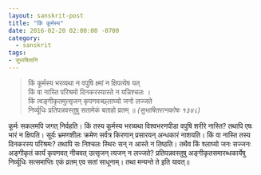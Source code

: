 ```yaml
---
layout: sanskrit-post
title: "किं कूर्मस्य"
date: 2016-02-20 02:00:00 -0700
category:
  - sanskrit
tags:
- सुभाषितानि
---
```



> किं कूर्मस्य भरव्यथा न वपुषि क्ष्मां न क्षिपत्येष यत्   
> किं वा नास्ति परिश्रमो दिनकरस्यास्ते न यन्निश्चलः ।  
> किं त्वङ्गीकृतमुत्सृजन् कृपणवच्छ्लाघ्यो जनो लज्जते  
> निर्व्यूधिः प्रतिपन्नवस्तुषु सतामेकं बताहो व्रतम् ॥
><cite>(सुभाषितरत्नकोषः १३४८)</cite>


कूर्मः सकलमपि जगत् निर्वहति। किं तस्य कूर्मस्य भरव्यथा विश्वभरणपीडा वपुषि शरीरे नास्ति? तथापि एषः
भारं न क्षिपति। सूर्यः भ्रमणशीलः क्रमेण सर्वत्र किरणान् प्रसारयन् अन्धकारं नाशयति। किं वा नास्ति तस्य दिनकरस्य परिश्रमः?
तथापि सः निश्चलः स्थिरः सन् न आस्ते न तिष्ठति। तथैव किं श्लाघ्यो जनः सज्जनः अङ्गीकृतं कार्यं
कृपणवत् नीचवत् उत्सृजन् त्यजन् न लज्जते? प्रतिपन्नवस्तुषु अङ्गीकृतसमारब्धकार्येषु निर्व्यूधिः सत्समाप्तिः
एकं व्रतम् एव सतां साधूनाम्। तथा मन्यन्ते ते इति यावत्॥
